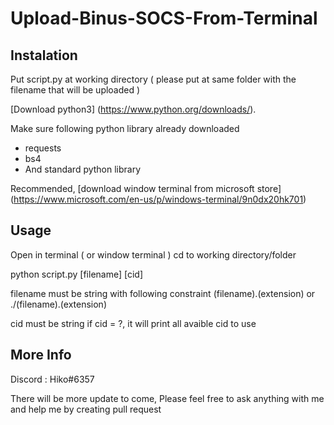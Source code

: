 # Upload-Binus-SOCS-From-Terminal

## Instalation
Put script.py at working directory ( please put at same folder with the filename that will be uploaded )

[Download python3] (https://www.python.org/downloads/).

Make sure following python library already downloaded
- requests
- bs4
- And standard python library 

Recommended, [download window terminal from microsoft store] (https://www.microsoft.com/en-us/p/windows-terminal/9n0dx20hk701)

## Usage
Open in terminal ( or window terminal )
cd to working directory/folder

python script.py [filename] [cid]

filename must be string with following constraint
(filename).(extension)
or
./(filename).(extension)

cid must be string
if cid = ?, it will print all avaible cid to use

## More Info
Discord : Hiko#6357

There will be more update to come, 
Please feel free to ask anything with me
and help me by creating pull request
